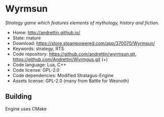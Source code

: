 # Wyrmsun

_Strategy game which features elements of mythology, history and fiction._

- Home: http://andrettin.github.io/
- State: mature
- Download: https://store.steampowered.com/app/370070/Wyrmsun/
- Keywords: strategy, RTS
- Code repository: https://github.com/andrettin/wyrmsun.git, https://github.com/Andrettin/Wyrmgus.git (+)
- Code language: Lua, C++
- Code license: GPL-2.0
- Code dependencies: Modified Stratagus-Engine
- Assets license: GPL-2.0 (many from Battle for Wesnoth)

## Building

Engine uses CMake

